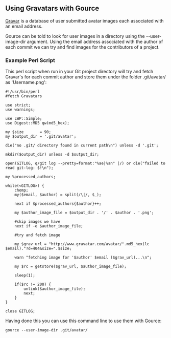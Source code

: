 ## Using Gravatars with Gource ##

[Gravar](http://www.gravatar.com/) is a database of user submitted avatar images each associated with an email address.

Gource can be told to look for user images in a directory using the --user-image-dir argument. Using the email address associated with the author of each commit we can try and find images for the contributors of a project.

### Example Perl Script ###

This perl script when run in your Git project directory will try and fetch Gravar's for each commit author and store them under the folder .git/avatar/ as 'Username.png':

```
#!/usr/bin/perl
#fetch Gravatars

use strict;
use warnings;

use LWP::Simple;
use Digest::MD5 qw(md5_hex);

my $size       = 90;
my $output_dir = '.git/avatar';

die("no .git/ directory found in current path\n") unless -d '.git';

mkdir($output_dir) unless -d $output_dir;

open(GITLOG, q/git log --pretty=format:"%ae|%an" |/) or die("failed to read git-log: $!\n");

my %processed_authors;

while(<GITLOG>) {
    chomp;
    my($email, $author) = split(/\|/, $_);

    next if $processed_authors{$author}++;

    my $author_image_file = $output_dir . '/' . $author . '.png';

    #skip images we have
    next if -e $author_image_file;

    #try and fetch image

    my $grav_url = "http://www.gravatar.com/avatar/".md5_hex(lc $email)."?d=404&size=".$size; 

    warn "fetching image for '$author' $email ($grav_url)...\n";

    my $rc = getstore($grav_url, $author_image_file);

    sleep(1);

    if($rc != 200) {
        unlink($author_image_file);
        next;
    }
}

close GITLOG;
```

Having done this you can use this command line to use them with Gource:

```
gource --user-image-dir .git/avatar/
```